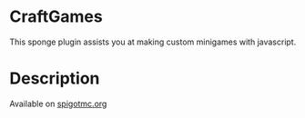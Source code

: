 # CraftGames
This sponge plugin assists you at making custom minigames with javascript.


# Description
Available on [spigotmc.org](https://www.spigotmc.org/resources/radio4u-a-noteblock-music-player.53795/)

